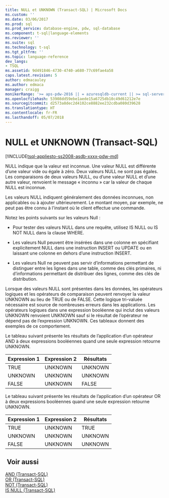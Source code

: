 ```yaml
---
title: NULL et UNKNOWN (Transact-SQL) | Microsoft Docs
ms.custom: ''
ms.date: 03/06/2017
ms.prod: sql
ms.prod_service: database-engine, pdw, sql-database
ms.component: t-sql|language-elements
ms.reviewer: ''
ms.suite: sql
ms.technology: t-sql
ms.tgt_pltfrm: ''
ms.topic: language-reference
dev_langs:
- TSQL
ms.assetid: 9d491846-4730-4740-a680-77c69fae4a58
caps.latest.revision: 5
author: edmacauley
ms.author: edmaca
manager: craigg
monikerRange: '>= aps-pdw-2016 || = azuresqldb-current || >= sql-server-2016 || = sqlallproducts-allversions'
ms.openlocfilehash: 53908dd59ebe1aede15a6725db10c49d61212e7e
ms.sourcegitcommit: d2573a8dec2d4102ce8882ee232cdba080d39628
ms.translationtype: HT
ms.contentlocale: fr-FR
ms.lasthandoff: 05/07/2018
---
```

# <a name="null-and-unknown-transact-sql"></a>NULL et UNKNOWN (Transact-SQL)
[!INCLUDE[tsql-appliesto-ss2008-asdb-xxxx-pdw-md](../../includes/tsql-appliesto-ss2008-asdb-xxxx-pdw-md.md)]

  NULL indique que la valeur est inconnue. Une valeur NULL est différente d’une valeur vide ou égale à zéro. Deux valeurs NULL ne sont pas égales. Les comparaisons de deux valeurs NULL, ou d’une valeur NULL et d’une autre valeur, renvoient le message « inconnu » car la valeur de chaque NULL est inconnue.  
  
 Les valeurs NULL indiquent généralement des données inconnues, non applicables ou à ajouter ultérieurement. Le montant moyen, par exemple, ne peut pas être connu à l'instant où le client effectue une commande.  
  
 Notez les points suivants sur les valeurs Null :  
  
-   Pour tester des valeurs NULL dans une requête, utilisez IS NULL ou IS NOT NULL dans la clause WHERE.  
  
-   Les valeurs Null peuvent être insérées dans une colonne en spécifiant explicitement NULL dans une instruction INSERT ou UPDATE ou en laissant une colonne en dehors d’une instruction INSERT.  
  
-   Les valeurs Null ne peuvent pas servir d’informations permettant de distinguer entre les lignes dans une table, comme des clés primaires, ni d’informations permettant de distribuer des lignes, comme des clés de distribution.  
  
 Lorsque des valeurs NULL sont présentes dans les données, les opérateurs logiques et les opérateurs de comparaison peuvent renvoyer la valeur UNKNOWN au lieu de TRUE ou de FALSE. Cette logique tri-valuée nécessaire est source de nombreuses erreurs dans les applications. Les opérateurs logiques dans une expression booléenne qui inclut des valeurs UNKNOWN renvoient UNKNOWN sauf si le résultat de l’opérateur ne dépend pas de l’expression UNKNOWN. Ces tableaux donnent des exemples de ce comportement.  
  
 Le tableau suivant présente les résultats de l’application d’un opérateur AND à deux expressions booléennes quand une seule expression retourne UNKNOWN.  
  
|Expression 1|Expression 2|Résultats|  
|---------------|---------------|------------|  
|TRUE|UNKNOWN|UNKNOWN|  
|UNKNOWN|UNKNOWN|UNKNOWN|  
|FALSE|UNKNOWN|FALSE|  
  
 Le tableau suivant présente les résultats de l’application d’un opérateur OR à deux expressions booléennes quand une seule expression retourne UNKNOWN.  
  
|Expression 1|Expression 2|Résultats|  
|---------------|---------------|------------|  
|TRUE|UNKNOWN|TRUE|  
|UNKNOWN|UNKNOWN|UNKNOWN|  
|FALSE|UNKNOWN|UNKNOWN|  
  
## <a name="see-also"></a> Voir aussi  
 [AND &#40;Transact-SQL&#41;](../../t-sql/language-elements/and-transact-sql.md)   
 [OR &#40;Transact-SQL&#41;](../../t-sql/language-elements/or-transact-sql.md)   
 [NOT &#40;Transact-SQL&#41;](../../t-sql/language-elements/not-transact-sql.md)   
 [IS NULL &#40;Transact-SQL&#41;](../../t-sql/queries/is-null-transact-sql.md)  
  
  
